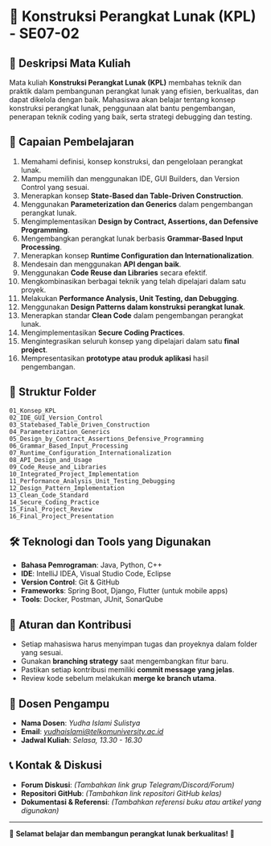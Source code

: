 # 📌 Konstruksi Perangkat Lunak (KPL) - SE07-02 

## 📖 Deskripsi Mata Kuliah
Mata kuliah **Konstruksi Perangkat Lunak (KPL)** membahas teknik dan praktik dalam pembangunan perangkat lunak yang efisien, berkualitas, dan dapat dikelola dengan baik. Mahasiswa akan belajar tentang konsep konstruksi perangkat lunak, penggunaan alat bantu pengembangan, penerapan teknik coding yang baik, serta strategi debugging dan testing.

## 🎯 Capaian Pembelajaran
1. Memahami definisi, konsep konstruksi, dan pengelolaan perangkat lunak.
2. Mampu memilih dan menggunakan IDE, GUI Builders, dan Version Control yang sesuai.
3. Menerapkan konsep **State-Based dan Table-Driven Construction**.
4. Menggunakan **Parameterization dan Generics** dalam pengembangan perangkat lunak.
5. Mengimplementasikan **Design by Contract, Assertions, dan Defensive Programming**.
6. Mengembangkan perangkat lunak berbasis **Grammar-Based Input Processing**.
7. Menerapkan konsep **Runtime Configuration dan Internationalization**.
8. Mendesain dan menggunakan **API dengan baik**.
9. Menggunakan **Code Reuse dan Libraries** secara efektif.
10. Mengkombinasikan berbagai teknik yang telah dipelajari dalam satu proyek.
11. Melakukan **Performance Analysis, Unit Testing, dan Debugging**.
12. Menggunakan **Design Patterns dalam konstruksi perangkat lunak**.
13. Menerapkan standar **Clean Code** dalam pengembangan perangkat lunak.
14. Mengimplementasikan **Secure Coding Practices**.
15. Mengintegrasikan seluruh konsep yang dipelajari dalam satu **final project**.
16. Mempresentasikan **prototype atau produk aplikasi** hasil pengembangan.

## 📂 Struktur Folder
```
01_Konsep_KPL
02_IDE_GUI_Version_Control
03_Statebased_Table_Driven_Construction
04_Parameterization_Generics
05_Design_by_Contract_Assertions_Defensive_Programming
06_Grammar_Based_Input_Processing
07_Runtime_Configuration_Internationalization
08_API_Design_and_Usage
09_Code_Reuse_and_Libraries
10_Integrated_Project_Implementation
11_Performance_Analysis_Unit_Testing_Debugging
12_Design_Pattern_Implementation
13_Clean_Code_Standard
14_Secure_Coding_Practice
15_Final_Project_Review
16_Final_Project_Presentation
```

## 🛠️ Teknologi dan Tools yang Digunakan
- **Bahasa Pemrograman**: Java, Python, C++
- **IDE**: IntelliJ IDEA, Visual Studio Code, Eclipse
- **Version Control**: Git & GitHub
- **Frameworks**: Spring Boot, Django, Flutter (untuk mobile apps)
- **Tools**: Docker, Postman, JUnit, SonarQube

## 📜 Aturan dan Kontribusi
- Setiap mahasiswa harus menyimpan tugas dan proyeknya dalam folder yang sesuai.
- Gunakan **branching strategy** saat mengembangkan fitur baru.
- Pastikan setiap kontribusi memiliki **commit message yang jelas**.
- Review kode sebelum melakukan **merge ke branch utama**.

## 📌 Dosen Pengampu
- **Nama Dosen**: *Yudha Islami Sulistya*
- **Email**: *yudhaislami@telkomuniversity.ac.id*
- **Jadwal Kuliah**: *Selasa, 13.30 - 16.30*

## 📞 Kontak & Diskusi
- **Forum Diskusi**: *(Tambahkan link grup Telegram/Discord/Forum)*
- **Repositori GitHub**: *(Tambahkan link repositori GitHub kelas)*
- **Dokumentasi & Referensi**: *(Tambahkan referensi buku atau artikel yang digunakan)*

---
📌 **Selamat belajar dan membangun perangkat lunak berkualitas! 🚀**


